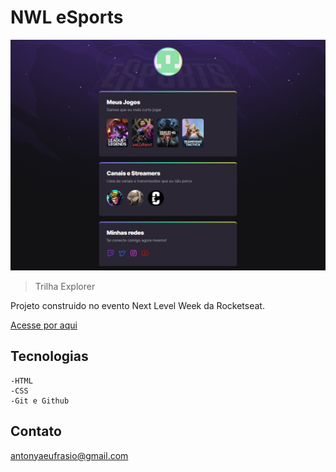 # NWL eSports 

![preview](./.github/preview.png)

> Trilha Explorer

Projeto construido no evento Next Level Week da Rocketseat.

[Acesse por aqui](https://antony-eufrasio.github.io/nlw-esports-explorer/)

## Tecnologias

    -HTML
    -CSS
    -Git e Github

## Contato

antonyaeufrasio@gmail.com